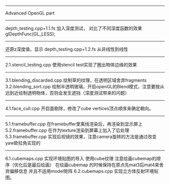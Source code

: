 ***
Advanced OpenGL part
***
depth_testing.cpp+1.1.fs
加入深度测试，
对比了不同深度函数的效果glDepthFunc(GL_LESS);
***
还原z深度值，显示
depth_testing.cpp+1.2.fs
从非线性到线性
***
2.1.stencil_testing.cpp
使用stencil test实现了圈出物体边缘的效果
***
3.1.blending_discarded.cpp
绘制草的纹理，在透明区域舍弃fragments
3.2.blending_sort.cpp
绘制半透明玻璃，开启openGL的Blend模式，注意要按从远到近绘制透明物体，否则会发生遮挡（深度测试带来的问题）
***
4.1.face_cull.cpp
开启面剔除，修改了cube vertices顶点顺序来确定朝向。
***
5.1.framebuffer.cpp
在framebuffer里离线渲染后，再渲染到显示屏上
5.2.framebuffer.cpp
在作为texture渲染到屏幕上加入了后处理
5.3.framebuffer.cpp
实现后视镜的效果，注意camera旋转的方法是通过改变yaw欧拉角实现的
***
6.1.cubemaps.cpp
实现环境贴图的导入 使用cube纹理
注意绘画cubemap的顺序（优化后是最后绘画）
在绘画cubemap 的时候保持在原点先mat3后mat4来舍弃偏移信息
并且不适用model矩阵
6.2.cubemaps.cpp
实现立方体反射环境贴图。

